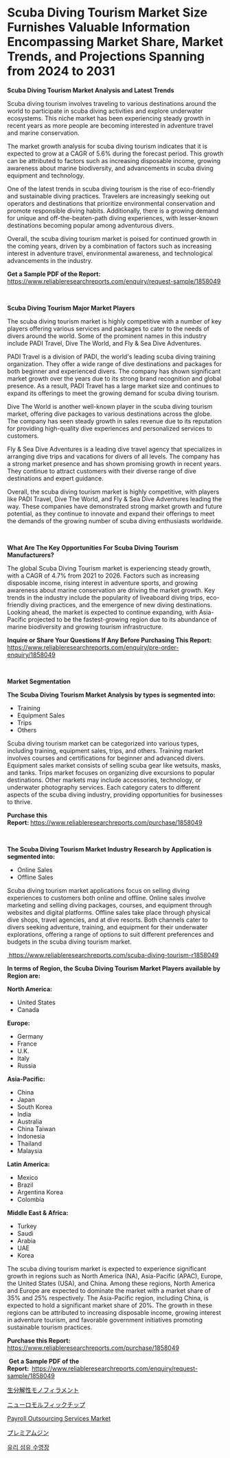 <p><h1>Scuba Diving Tourism Market Size Furnishes Valuable Information Encompassing Market Share, Market Trends, and Projections Spanning from 2024 to 2031</h1></p><p><strong>Scuba Diving Tourism Market Analysis and Latest Trends</strong></p>
<p><p>Scuba diving tourism involves traveling to various destinations around the world to participate in scuba diving activities and explore underwater ecosystems. This niche market has been experiencing steady growth in recent years as more people are becoming interested in adventure travel and marine conservation.</p><p>The market growth analysis for scuba diving tourism indicates that it is expected to grow at a CAGR of 5.6% during the forecast period. This growth can be attributed to factors such as increasing disposable income, growing awareness about marine biodiversity, and advancements in scuba diving equipment and technology.</p><p>One of the latest trends in scuba diving tourism is the rise of eco-friendly and sustainable diving practices. Travelers are increasingly seeking out operators and destinations that prioritize environmental conservation and promote responsible diving habits. Additionally, there is a growing demand for unique and off-the-beaten-path diving experiences, with lesser-known destinations becoming popular among adventurous divers.</p><p>Overall, the scuba diving tourism market is poised for continued growth in the coming years, driven by a combination of factors such as increasing interest in adventure travel, environmental awareness, and technological advancements in the industry.</p></p>
<p><strong>Get a Sample PDF of the Report:&nbsp;</strong> <a href="https://www.reliableresearchreports.com/enquiry/request-sample/1858049">https://www.reliableresearchreports.com/enquiry/request-sample/1858049</a></p>
<p>&nbsp;</p>
<p><strong>Scuba Diving Tourism Major Market Players</strong></p>
<p><p>The scuba diving tourism market is highly competitive with a number of key players offering various services and packages to cater to the needs of divers around the world. Some of the prominent names in this industry include PADI Travel, Dive The World, and Fly & Sea Dive Adventures.</p><p>PADI Travel is a division of PADI, the world's leading scuba diving training organization. They offer a wide range of dive destinations and packages for both beginner and experienced divers. The company has shown significant market growth over the years due to its strong brand recognition and global presence. As a result, PADI Travel has a large market size and continues to expand its offerings to meet the growing demand for scuba diving tourism.</p><p>Dive The World is another well-known player in the scuba diving tourism market, offering dive packages to various destinations across the globe. The company has seen steady growth in sales revenue due to its reputation for providing high-quality dive experiences and personalized services to customers.</p><p>Fly & Sea Dive Adventures is a leading dive travel agency that specializes in arranging dive trips and vacations for divers of all levels. The company has a strong market presence and has shown promising growth in recent years. They continue to attract customers with their diverse range of dive destinations and expert guidance.</p><p>Overall, the scuba diving tourism market is highly competitive, with players like PADI Travel, Dive The World, and Fly & Sea Dive Adventures leading the way. These companies have demonstrated strong market growth and future potential, as they continue to innovate and expand their offerings to meet the demands of the growing number of scuba diving enthusiasts worldwide.</p></p>
<p>&nbsp;</p>
<p><strong>What Are The Key Opportunities For Scuba Diving Tourism Manufacturers?</strong></p>
<p><p>The global Scuba Diving Tourism market is experiencing steady growth, with a CAGR of 4.7% from 2021 to 2026. Factors such as increasing disposable income, rising interest in adventure sports, and growing awareness about marine conservation are driving the market growth. Key trends in the industry include the popularity of liveaboard diving trips, eco-friendly diving practices, and the emergence of new diving destinations. Looking ahead, the market is expected to continue expanding, with Asia-Pacific projected to be the fastest-growing region due to its abundance of marine biodiversity and growing tourism infrastructure.</p></p>
<p><strong>Inquire or Share Your Questions If Any Before Purchasing This Report:</strong> <a href="https://www.reliableresearchreports.com/enquiry/pre-order-enquiry/1858049">https://www.reliableresearchreports.com/enquiry/pre-order-enquiry/1858049</a></p>
<p>&nbsp;</p>
<p><strong>Market Segmentation</strong></p>
<p><strong>The Scuba Diving Tourism Market Analysis by types is segmented into:</strong></p>
<p><ul><li>Training</li><li>Equipment Sales</li><li>Trips</li><li>Others</li></ul></p>
<p><p>Scuba diving tourism market can be categorized into various types, including training, equipment sales, trips, and others. Training market involves courses and certifications for beginner and advanced divers. Equipment sales market consists of selling scuba gear like wetsuits, masks, and tanks. Trips market focuses on organizing dive excursions to popular destinations. Other markets may include accessories, technology, or underwater photography services. Each category caters to different aspects of the scuba diving industry, providing opportunities for businesses to thrive.</p></p>
<p><strong>Purchase this Report:&nbsp;</strong><a href="https://www.reliableresearchreports.com/purchase/1858049">https://www.reliableresearchreports.com/purchase/1858049</a></p>
<p>&nbsp;</p>
<p><strong>The Scuba Diving Tourism Market Industry Research by Application is segmented into:</strong></p>
<p><ul><li>Online Sales</li><li>Offline Sales</li></ul></p>
<p><p>Scuba diving tourism market applications focus on selling diving experiences to customers both online and offline. Online sales involve marketing and selling diving packages, courses, and equipment through websites and digital platforms. Offline sales take place through physical dive shops, travel agencies, and at dive resorts. Both channels cater to divers seeking adventure, training, and equipment for their underwater explorations, offering a range of options to suit different preferences and budgets in the scuba diving tourism market.</p></p>
<p><a href="https://www.reliableresearchreports.com/scuba-diving-tourism-r1858049">&nbsp;https://www.reliableresearchreports.com/scuba-diving-tourism-r1858049</a></p>
<p><strong>In terms of Region, the Scuba Diving Tourism Market Players available by Region are:</strong></p>
<p>
    <p> <strong> North America: </strong>
        <ul>
            <li>United States</li>
            <li>Canada</li>
        </ul>
        </p> 
    <p> <strong> Europe: </strong>
        <ul>
            <li>Germany</li>
            <li>France</li>
            <li>U.K.</li>
            <li>Italy</li>
            <li>Russia</li>
        </ul>
        </p> 
    <p> <strong> Asia-Pacific: </strong>
        <ul>
            <li>China</li>
            <li>Japan</li>
            <li>South Korea</li>
            <li>India</li>
            <li>Australia</li>
            <li>China Taiwan</li>
            <li>Indonesia</li>
            <li>Thailand</li>
            <li>Malaysia</li>
        </ul>
        </p> 
    <p> <strong> Latin America: </strong>
        <ul>
            <li>Mexico</li>
            <li>Brazil</li>
            <li>Argentina Korea</li>
            <li>Colombia</li>
        </ul>
        </p> 
    <p> <strong> Middle East & Africa: </strong>
        <ul>
            <li>Turkey</li>
            <li>Saudi</li>
            <li>Arabia</li>
            <li>UAE</li>
            <li>Korea</li>
        </ul>
    </p>
    </p>
<p><p>The scuba diving tourism market is expected to experience significant growth in regions such as North America (NA), Asia-Pacific (APAC), Europe, the United States (USA), and China. Among these regions, North America and Europe are expected to dominate the market with a market share of 35% and 25% respectively. The Asia-Pacific region, including China, is expected to hold a significant market share of 20%. The growth in these regions can be attributed to increasing disposable income, growing interest in adventure tourism, and favorable government initiatives promoting sustainable tourism practices.</p></p>
<p><strong>Purchase this Report: </strong><a href="https://www.reliableresearchreports.com/purchase/1858049">https://www.reliableresearchreports.com/purchase/1858049</a></p>
<p>&nbsp;<strong>Get a Sample PDF of the Report:&nbsp;&nbsp;</strong><a href="https://www.reliableresearchreports.com/enquiry/request-sample/1858049">https://www.reliableresearchreports.com/enquiry/request-sample/1858049</a></p>
<p><strong></strong></p>
<p><p><a href="https://medium.com/@johndory19/%E7%94%9F%E5%88%86%E8%A7%A3%E6%80%A7%E3%83%A2%E3%83%8E%E3%83%95%E3%82%A3%E3%83%A9%E3%83%A1%E3%83%B3%E3%83%88%E5%B8%82%E5%A0%B4%E3%81%AF-%E5%B8%82%E5%A0%B4%E3%82%B7%E3%82%A7%E3%82%A2-%E5%B8%82%E5%A0%B4%E3%83%88%E3%83%AC%E3%83%B3%E3%83%89-%E3%81%8A%E3%82%88%E3%81%B3%E5%B8%82%E5%A0%B4%E6%88%90%E9%95%B7%E3%81%AB%E9%96%A2%E3%81%99%E3%82%8B%E6%83%85%E5%A0%B1%E3%82%92%E6%8F%90%E4%BE%9B%E3%81%97%E3%81%BE%E3%81%99-9e8657f792e7">生分解性モノフィラメント</a></p><p><a href="https://github.com/andym141978/Market-Research-Report-List-1/blob/main/410175560089.md">ニューロモルフィックチップ</a></p><p><a href="https://github.com/GageWest1962/Market-Research-Report-List-1/blob/main/payroll-outsourcing-services-market.md">Payroll Outsourcing Services Market</a></p><p><a href="https://medium.com/@rebekaanderson14/%E3%83%97%E3%83%AC%E3%83%9F%E3%82%A2%E3%83%A0%E3%82%B8%E3%83%B3%E5%B8%82%E5%A0%B4-2031%E5%B9%B4%E3%81%BE%E3%81%A7%E3%81%AE%E6%88%90%E5%8A%9F%E3%81%99%E3%82%8B%E3%83%93%E3%82%B8%E3%83%8D%E3%82%B9%E6%88%A6%E7%95%A5%E3%81%AE%E9%8D%B5-a22f6efc2afa">プレミアムジン</a></p><p><a href="https://medium.com/@georgebesoiu20221/%EC%9C%A0%EB%A6%AC%EC%84%AC%EC%9C%A0-%EC%88%98%EC%98%81%EC%9E%A5-%EC%8B%9C%EC%9E%A5%EC%9D%80-%EC%8B%9C%EC%9E%A5-%EC%A0%90%EC%9C%A0%EC%9C%A8-%EA%B7%9C%EB%AA%A8-%EB%B0%8F-2031%EB%85%84%EA%B9%8C%EC%A7%80%EC%9D%98-%EC%98%88%EC%B8%A1%EC%9D%84-%EC%B4%88%EC%A0%90%EC%9C%BC%EB%A1%9C%ED%95%A9%EB%8B%88%EB%8B%A4-702ee4e7fc80">유리 섬유 수영장</a></p></p>